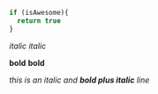 ```javascript
if (isAwesome){
  return true
}
```

*italic*
_italic_

**bold**
__bold__

*this is an italic and **bold plus italic** line*
